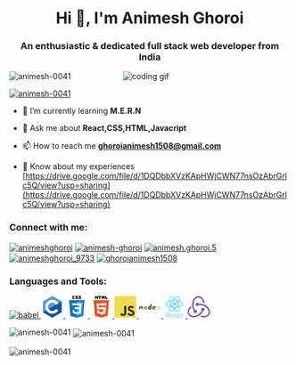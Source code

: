 <h1 align="center">Hi 👋, I'm Animesh Ghoroi</h1>
<h3 align="center">An enthusiastic & dedicated full stack web developer from India</h3>
<img src="https://cdn.dribbble.com/users/1059583/screenshots/4171367/coding-freak.gif" alt="coding gif" width="300px" align="right"/>

<p align="left"> <img src="https://komarev.com/ghpvc/?username=animesh-0041&label=Profile%20views&color=0e75b6&style=flat" alt="animesh-0041" /> </p>

<p align="left"> <a href="https://github.com/ryo-ma/github-profile-trophy"><img src="https://github-profile-trophy.vercel.app/?username=animesh-0041" alt="animesh-0041" /></a> </p>

- 🌱 I’m currently learning **M.E.R.N**

- 💬 Ask me about **React,CSS,HTML,Javacript**

- 📫 How to reach me **ghoroianimesh1508@gmail.com**

- 📄 Know about my experiences [https://drive.google.com/file/d/1DQDbbXVzKApHWjCWN77nsOzAbrGrlc5Q/view?usp=sharing](https://drive.google.com/file/d/1DQDbbXVzKApHWjCWN77nsOzAbrGrlc5Q/view?usp=sharing)

<h3 align="left">Connect with me:</h3>
<p align="left">
<a href="https://twitter.com/animeshghoroi" target="blank"><img align="center" src="https://raw.githubusercontent.com/rahuldkjain/github-profile-readme-generator/master/src/images/icons/Social/twitter.svg" alt="animeshghoroi" height="30" width="40" /></a>
<a href="https://linkedin.com/in/animesh-ghoroi" target="blank"><img align="center" src="https://raw.githubusercontent.com/rahuldkjain/github-profile-readme-generator/master/src/images/icons/Social/linked-in-alt.svg" alt="animesh-ghoroi" height="30" width="40" /></a>
<a href="https://fb.com/animesh.ghoroi.5" target="blank"><img align="center" src="https://raw.githubusercontent.com/rahuldkjain/github-profile-readme-generator/master/src/images/icons/Social/facebook.svg" alt="animesh.ghoroi.5" height="30" width="40" /></a>
<a href="https://instagram.com/animeshghoroi_9733" target="blank"><img align="center" src="https://raw.githubusercontent.com/rahuldkjain/github-profile-readme-generator/master/src/images/icons/Social/instagram.svg" alt="animeshghoroi_9733" height="30" width="40" /></a>
<a href="https://www.leetcode.com/ghoroianimesh1508" target="blank"><img align="center" src="https://raw.githubusercontent.com/rahuldkjain/github-profile-readme-generator/master/src/images/icons/Social/leet-code.svg" alt="ghoroianimesh1508" height="30" width="40" /></a>
</p>

<h3 align="left">Languages and Tools:</h3>
<p align="left"> <a href="https://babeljs.io/" target="_blank" rel="noreferrer"> <img src="https://www.vectorlogo.zone/logos/babeljs/babeljs-icon.svg" alt="babel" width="40" height="40"/> </a> <a href="https://www.cprogramming.com/" target="_blank" rel="noreferrer"> <img src="https://raw.githubusercontent.com/devicons/devicon/master/icons/c/c-original.svg" alt="c" width="40" height="40"/> </a> <a href="https://www.w3schools.com/css/" target="_blank" rel="noreferrer"> <img src="https://raw.githubusercontent.com/devicons/devicon/master/icons/css3/css3-original-wordmark.svg" alt="css3" width="40" height="40"/> </a> <a href="https://www.w3.org/html/" target="_blank" rel="noreferrer"> <img src="https://raw.githubusercontent.com/devicons/devicon/master/icons/html5/html5-original-wordmark.svg" alt="html5" width="40" height="40"/> </a> <a href="https://developer.mozilla.org/en-US/docs/Web/JavaScript" target="_blank" rel="noreferrer"> <img src="https://raw.githubusercontent.com/devicons/devicon/master/icons/javascript/javascript-original.svg" alt="javascript" width="40" height="40"/> </a> <a href="https://nodejs.org" target="_blank" rel="noreferrer"> <img src="https://raw.githubusercontent.com/devicons/devicon/master/icons/nodejs/nodejs-original-wordmark.svg" alt="nodejs" width="40" height="40"/> </a> <a href="https://reactjs.org/" target="_blank" rel="noreferrer"> <img src="https://raw.githubusercontent.com/devicons/devicon/master/icons/react/react-original-wordmark.svg" alt="react" width="40" height="40"/> </a> <a href="https://redux.js.org" target="_blank" rel="noreferrer"> <img src="https://raw.githubusercontent.com/devicons/devicon/master/icons/redux/redux-original.svg" alt="redux" width="40" height="40"/> </a> </p>

<p><img align="left" src="https://github-readme-stats.vercel.app/api/top-langs?username=animesh-0041&show_icons=true&locale=en&layout=compact" alt="animesh-0041" /></p>

<p>&nbsp;<img align="center" src="https://github-readme-stats.vercel.app/api?username=animesh-0041&show_icons=true&locale=en" alt="animesh-0041" /></p>

<p><img align="center" src="https://github-readme-streak-stats.herokuapp.com/?user=animesh-0041&" alt="animesh-0041" /></p>
